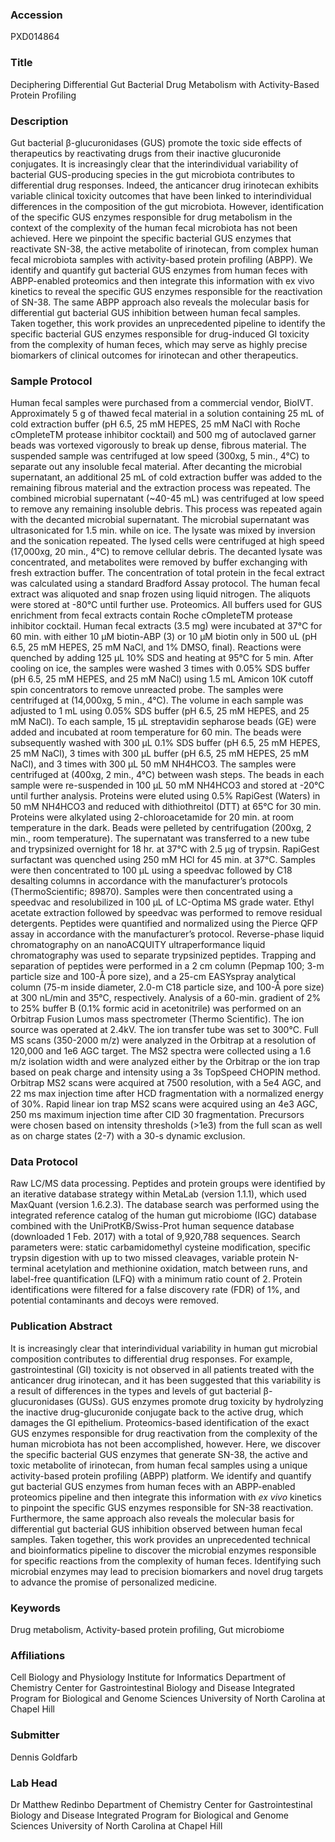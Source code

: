 ### Accession
PXD014864

### Title
Deciphering Differential Gut Bacterial Drug Metabolism with Activity-Based Protein Profiling

### Description
Gut bacterial β-glucuronidases (GUS) promote the toxic side effects of therapeutics by reactivating drugs from their inactive glucuronide conjugates. It is increasingly clear that the interindividual variability of bacterial GUS-producing species in the gut microbiota contributes to differential drug responses. Indeed, the anticancer drug irinotecan exhibits variable clinical toxicity outcomes that have been linked to interindividual differences in the composition of the gut microbiota. However, identification of the specific GUS enzymes responsible for drug metabolism in the context of the complexity of the human fecal microbiota has not been achieved. Here we pinpoint the specific bacterial GUS enzymes that reactivate SN-38, the active metabolite of irinotecan, from complex human fecal microbiota samples with activity-based protein profiling (ABPP). We identify and quantify gut bacterial GUS enzymes from human feces with ABPP-enabled proteomics and then integrate this information with ex vivo kinetics to reveal the specific GUS enzymes responsible for the reactivation of SN-38. The same ABPP approach also reveals the molecular basis for differential gut bacterial GUS inhibition between human fecal samples. Taken together, this work provides an unprecedented pipeline to identify the specific bacterial GUS enzymes responsible for drug-induced GI toxicity from the complexity of human feces, which may serve as highly precise biomarkers of clinical outcomes for irinotecan and other therapeutics.

### Sample Protocol
Human fecal samples were purchased from a commercial vendor, BioIVT. Approximately 5 g of thawed fecal material in a solution containing 25 mL of cold extraction buffer (pH 6.5, 25 mM HEPES, 25 mM NaCl with Roche cOmpleteTM protease inhibitor cocktail) and 500 mg of autoclaved garner beads was vortexed vigorously to break up dense, fibrous material. The suspended sample was centrifuged at low speed (300xg, 5 min., 4°C) to separate out any insoluble fecal material. After decanting the microbial supernatant, an additional 25 mL of cold extraction buffer was added to the remaining fibrous material and the extraction process was repeated. The combined microbial supernatant (~40-45 mL) was centrifuged at low speed to remove any remaining insoluble debris. This process was repeated again with the decanted microbial supernatant. The microbial supernatant was ultrasonicated for 1.5 min. while on ice. The lysate was mixed by inversion and the sonication repeated. The lysed cells were centrifuged at high speed (17,000xg, 20 min., 4°C) to remove cellular debris. The decanted lysate was concentrated, and metabolites were removed by buffer exchanging with fresh extraction buffer. The concentration of total protein in the fecal extract was calculated using a standard Bradford Assay protocol. The human fecal extract was aliquoted and snap frozen using liquid nitrogen. The aliquots were stored at -80°C until further use.  Proteomics. All buffers used for GUS enrichment from fecal extracts contain Roche cOmpleteTM protease inhibitor cocktail. Human fecal extracts (3.5 mg) were incubated at 37°C for 60 min. with either 10 µM biotin-ABP (3) or 10 µM biotin only in 500 uL (pH 6.5, 25 mM HEPES, 25 mM NaCl, and 1% DMSO, final). Reactions were quenched by adding 125 µL 10% SDS and heating at 95°C for 5 min. After cooling on ice, the samples were washed 3 times with 0.05% SDS buffer (pH 6.5, 25 mM HEPES, and 25 mM NaCl) using 1.5 mL Amicon 10K cutoff spin concentrators to remove unreacted probe. The samples were centrifuged at (14,000xg, 5 min., 4°C). The volume in each sample was adjusted to 1 mL using 0.05% SDS buffer (pH 6.5, 25 mM HEPES, and 25 mM NaCl). To each sample, 15 µL streptavidin sepharose beads (GE) were added and incubated at room temperature for 60 min. The beads were subsequently washed with 300 µL 0.1% SDS buffer (pH 6.5, 25 mM HEPES, 25 mM NaCl), 3 times with 300 µL buffer (pH 6.5, 25 mM HEPES, 25 mM NaCl), and 3 times with 300 µL 50 mM NH4HCO3. The samples were centrifuged at (400xg, 2 min., 4°C) between wash steps. The beads in each sample were re-suspended in 100 µL 50 mM NH4HCO3 and stored at -20°C until further analysis. Proteins were eluted using 0.5% RapiGest (Waters) in 50 mM NH4HCO3 and reduced with dithiothreitol (DTT) at 65°C for 30 min. Proteins were alkylated using 2-chloroacetamide for 20 min. at room temperature in the dark. Beads were pelleted by centrifugation (200xg, 2 min., room temperature). The supernatant was transferred to a new tube and trypsinized overnight for 18 hr. at 37°C with 2.5 μg of trypsin. RapiGest surfactant was quenched using 250 mM HCl for 45 min. at 37°C. Samples were then concentrated to 100 μL using a speedvac followed by C18 desalting columns in accordance with the manufacturer’s protocols (ThermoScientific; 89870). Samples were then concentrated using a speedvac and resolubilized in 100 μL of LC-Optima MS grade water. Ethyl acetate extraction followed by speedvac was performed to remove residual detergents. Peptides were quantified and normalized using the Pierce QFP assay in accordance with the manufacturer’s protocol. Reverse-phase liquid chromatography on an nanoACQUITY ultraperformance liquid chromatography was used to separate trypsinized peptides. Trapping and separation of peptides were performed in a 2 cm column (Pepmap 100; 3-m particle size and 100-Å pore size), and a 25-cm EASYspray analytical column (75-m inside diameter, 2.0-m C18 particle size, and 100-Å pore size) at 300 nL/min and 35°C, respectively. Analysis of a 60-min. gradient of 2% to 25% buffer B (0.1% formic acid in acetonitrile) was performed on an Orbitrap Fusion Lumos mass spectrometer (Thermo Scientific). The ion source was operated at 2.4kV. The ion transfer tube was set to 300°C. Full MS scans (350-2000 m/z) were analyzed in the Orbitrap at a resolution of 120,000 and 1e6 AGC target.  The MS2 spectra were collected using a 1.6 m/z isolation width and were analyzed either by the Orbitrap or the ion trap based on peak charge and intensity using a 3s TopSpeed CHOPIN method. Orbitrap MS2 scans were acquired at 7500 resolution, with a 5e4 AGC, and 22 ms max injection time after HCD fragmentation with a normalized energy of 30%. Rapid linear ion trap MS2 scans were acquired using an 4e3 AGC, 250 ms maximum injection time after CID 30 fragmentation. Precursors were chosen based on intensity thresholds (>1e3) from the full scan as well as on charge states (2-7) with a 30-s dynamic exclusion.

### Data Protocol
Raw LC/MS data processing. Peptides and protein groups were identified by an iterative database strategy within MetaLab (version 1.1.1), which used MaxQuant (version 1.6.2.3). The database search was performed using the integrated reference catalog of the human gut microbiome (IGC) database combined with the UniProtKB/Swiss-Prot human sequence database (downloaded 1 Feb. 2017) with a total of 9,920,788 sequences. Search parameters were: static carbamidomethyl cysteine modification, specific trypsin digestion with up to two missed cleavages, variable protein N-terminal acetylation and methionine oxidation, match between runs, and label-free quantification (LFQ) with a minimum ratio count of 2. Protein identifications were filtered for a false discovery rate (FDR) of 1%, and potential contaminants and decoys were removed.

### Publication Abstract
It is increasingly clear that interindividual variability in human gut microbial composition contributes to differential drug responses. For example, gastrointestinal (GI) toxicity is not observed in all patients treated with the anticancer drug irinotecan, and it has been suggested that this variability is a result of differences in the types and levels of gut bacterial &#x3b2;-glucuronidases (GUSs). GUS enzymes promote drug toxicity by hydrolyzing the inactive drug-glucuronide conjugate back to the active drug, which damages the GI epithelium. Proteomics-based identification of the exact GUS enzymes responsible for drug reactivation from the complexity of the human microbiota has not been accomplished, however. Here, we discover the specific bacterial GUS enzymes that generate SN-38, the active and toxic metabolite of irinotecan, from human fecal samples using a unique activity-based protein profiling (ABPP) platform. We identify and quantify gut bacterial GUS enzymes from human feces with an ABPP-enabled proteomics pipeline and then integrate this information with <i>ex vivo</i> kinetics to pinpoint the specific GUS enzymes responsible for SN-38 reactivation. Furthermore, the same approach also reveals the molecular basis for differential gut bacterial GUS inhibition observed between human fecal samples. Taken together, this work provides an unprecedented technical and bioinformatics pipeline to discover the microbial enzymes responsible for specific reactions from the complexity of human feces. Identifying such microbial enzymes may lead to precision biomarkers and novel drug targets to advance the promise of personalized medicine.

### Keywords
Drug metabolism, Activity-based protein profiling, Gut microbiome

### Affiliations
Cell Biology and Physiology
Institute for Informatics
Department of Chemistry Center for Gastrointestinal Biology and Disease Integrated Program for Biological and Genome Sciences University of North Carolina at Chapel Hill

### Submitter
Dennis Goldfarb

### Lab Head
Dr Matthew Redinbo
Department of Chemistry Center for Gastrointestinal Biology and Disease Integrated Program for Biological and Genome Sciences University of North Carolina at Chapel Hill


